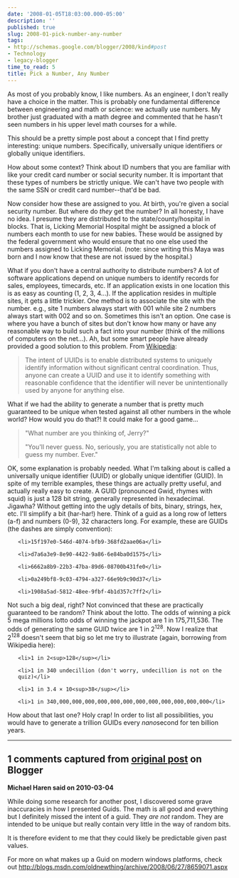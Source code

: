 ```yaml
---
date: '2008-01-05T18:03:00.000-05:00'
description: ''
published: true
slug: 2008-01-pick-number-any-number
tags:
- http://schemas.google.com/blogger/2008/kind#post
- Technology
- legacy-blogger
time_to_read: 5
title: Pick a Number, Any Number
---
```


As most of you probably know, I like numbers. As an engineer, I don't really have a choice in the matter. This is probably one fundamental difference between engineering and math or science: we actually use numbers. My brother just graduated with a math degree and commented that he hasn't seen numbers in his upper level math courses for a while.

This should be a pretty simple post about a concept that I find pretty interesting: unique numbers. Specifically, universally unique identifiers or globally unique identifiers.

How about some context? Think about ID numbers that you are familiar with like your credit card number or social security number. It is important that these types of numbers be strictly unique. We can't have two people with the same SSN or credit card number--that'd be bad.

Now consider how these are assigned to you. At birth, you're given a social security number. But where do *they* get the number? In all honesty, I have no idea. I presume they are distributed to the state/county/hospital in blocks. That is, Licking Memorial Hospital might be assigned a block of numbers each month to use for new babies. These would be assigned by the federal government who would ensure that no one else used the numbers assigned to Licking Memorial. (note: since writing this Maya was born and I now know that these are not issued by the hospital.)

What if you don't have a central authority to distribute numbers? A lot of software applications depend on unique numbers to identify records for sales, employees, timecards, etc. If an application exists in one location this is as easy as counting (1, 2, 3, 4...). If the application resides in multiple sites, it gets a little trickier. One method is to associate the site with the number. e.g., site 1 numbers always start with 001 while site 2 numbers always start with 002 and so on. Sometimes this isn't an option. One case is where you have a bunch of sites but don't know how many or have any reasonable way to build such a fact into your number (think of the millions of computers on the net...). Ah, but some smart people have already provided a good solution to this problem. From <a href="http://en.wikipedia.org/wiki/Universally_Unique_Identifier">Wikipedia</a>:

<blockquote>The intent of UUIDs is to enable distributed systems to uniquely identify information without significant central coordination. Thus, anyone can create a UUID and use it to identify something with reasonable confidence that the identifier will never be unintentionally used by anyone for anything else.</blockquote>

What if we had the ability to generate a number that is pretty much guaranteed to be unique when tested against all other numbers in the whole world? How would you do that?! It could make for a good game...

<blockquote> "What number are you thinking of, Jerry?"

"You'll never guess. No, seriously, you are statistically not able to guess my number. Ever."</blockquote>

OK, some explanation is probably needed. What I'm talking about is called a universally unique identifier (UUID) or globally unique identifier (GUID). In spite of my terrible examples, these things are actually pretty useful, and actually really easy to create. A GUID (pronounced Gwid, rhymes with squid) is just a 128 bit string, generally represented in hexadecimal. Jigawha? Without getting into the ugly details of bits, binary, strings, hex, etc. I'll simplify a bit (har-har!) here. Think of a guid as a long row of letters (a-f) and numbers (0-9), 32 characters long. For example, these are GUIDs (the dashes are simply convention):

<ul>

	<li>15f197e0-546d-4074-bfb9-368fd2aae06a</li>

	<li>d7a6a3e9-8e90-4422-9a86-6e84ba0d1575</li>

	<li>6662a8b9-22b3-47ba-89d6-08700b431fe0</li>

	<li>0a249bf8-9c03-4794-a327-66e9b9c90d37</li>

	<li>1908a5ad-5812-48ee-9fbf-4b1d357c7ff2</li>

</ul>

Not such a big deal, right? Not convinced that these are practically guaranteed to be random? Think about the lotto. The odds of winning a pick 5 mega millions lotto odds of winning the jackpot are 1 in 175,711,536. The odds of generating the same GUID twice are 1 in 2<sup>128</sup>. Now I realize that 2<sup>128</sup> doesn't seem that big so let me try to illustrate (again, borrowing from Wikipedia here):

<ul>

	<li>1 in 2<sup>128</sup></li>

	<li>1 in 340 undecillion (don't worry, undecillion is not on the quiz)</li>

	<li>1 in 3.4 × 10<sup>38</sup></li>

	<li>1 in 340,000,000,000,000,000,000,000,000,000,000,000,000</li>

</ul>

How about that last one? Holy crap! In order to list all possibilities, you would have to generate a trillion GUIDs every *nano*second for ten billion years.

---

## 1 comments captured from [original post](https://blog.wassupy.com/2008/01/pick-number-any-number.html) on Blogger

**Michael Haren said on 2010-03-04**

While doing some research for another post, I discovered some grave inaccuracies in how I presented Guids. The math is all good and everything but I definitely missed the intent of a guid. They *are not* random. They are intended to be unique but really contain very little in the way of random bits. 

It is therefore evident to me that they could likely be predictable given past values.

For more on what makes up a Guid on modern windows platforms, check out http://blogs.msdn.com/oldnewthing/archive/2008/06/27/8659071.aspx

